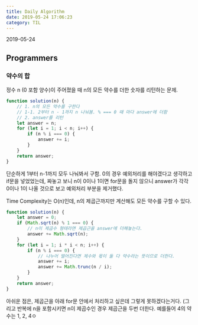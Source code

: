 ```yaml
---
title: Daily Algorithm
date: 2019-05-24 17:06:23
category: TIL
---
```

2019-05-24
## Programmers
### 약수의 합
정수 n (0 포함 양수)이 주어졌을 때 n의 모든 약수를 더한 숫자를 리턴하는 문제.
```js
function solution(n) {
    // 1. n의 모든 약수를 구한다
    // 1-1. 2부터 n - 1까지 n 나눠봄. % === 0 때 마다 answer에 더함
    // 2. answer를 리턴
    let answer = n;
    for (let i = 1; i < n; i++) {
        if (n % i === 0) {
            answer += i;
        }
    }
    return answer;
}
```
단순하게 1부터 n-1까지 모두 나눠봐서 구함.
0의 경우 예외처리를 해야겠다고 생각하고 if문을 넣었었는데, 짜놓고 보니 n이 0이나 1이면 for문을 돌지 않으니 answer가 각각 0이나 1이 나올 것으로 보고 예외처리 부분을 제거했다.

Time Complexity는 O(n)인데, n의 제곱근까지만 계산해도 모든 약수를 구할 수 있다.

```js
function solution(n) {
    let answer = 0;
    if (Math.sqrt(n) % 1 === 0) {
	    // n이 제곱수 형태라면 제곱근을 answer에 더해놓는다.
        answer += Math.sqrt(n);
    }
    for (let i = 1; i * i < n; i++) {
        if (n % i === 0) {
	        // 나누어 떨어진다면 제수와 몫이 둘 다 약수라는 뜻이므로 더한다.
            answer += i;
            answer += Math.trunc(n / i);
        }
    }
    return answer;
}
```
아쉬운 점은, 제곱근을 아래 for문 안에서 처리하고 싶은데 그렇게 못하겠다는거다.
(그리고 반복에 n을 포함시키면 n이 제곱수인 경우 제곱근을 두번 더한다. 예를들어 4의 약수는 1, 2, 4ㅇ
<!--stackedit_data:
eyJoaXN0b3J5IjpbLTU0Mjk5NDc2MywxMDAyMTcyNiwtNjIxMD
M0OTExXX0=
-->
